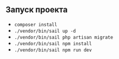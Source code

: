## Запуск проекта
- ```composer install```
- ```./vendor/bin/sail up -d```
- ```./vendor/bin/sail php artisan migrate```
- ```./vendor/bin/sail npm install```
- ```./vendor/bin/sail npm run dev```
